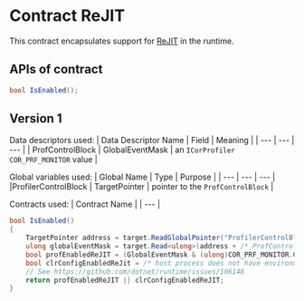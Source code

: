 # Contract ReJIT

This contract encapsulates support for [ReJIT](../features/code-versioning.md) in the runtime.

## APIs of contract

```csharp
bool IsEnabled();
```

## Version 1

Data descriptors used:
| Data Descriptor Name | Field | Meaning |
| --- | --- | --- |
| ProfControlBlock | GlobalEventMask | an `ICorProfiler` `COR_PRF_MONITOR` value |

Global variables used:
| Global Name | Type | Purpose |
| --- | --- | --- |
|ProfilerControlBlock | TargetPointer | pointer to the `ProfControlBlock` |

Contracts used:
| Contract Name |
| --- |

```csharp
bool IsEnabled()
{
    TargetPointer address = target.ReadGlobalPointer("ProfilerControlBlock");
    ulong globalEventMask = target.Read<ulong>(address + /* ProfControlBlock::GlobalEventMask offset*/);
    bool profEnabledReJIT = (GlobalEventMask & (ulong)COR_PRF_MONITOR.COR_PRF_ENABLE_REJIT) != 0;
    bool clrConfigEnabledReJit = /* host process does not have environment variable DOTNET_ProfAPI_ReJitOnAttach set to 0 */;
    // See https://github.com/dotnet/runtime/issues/106148
    return profEnabledReJIT || clrConfigEnabledReJIT;
}
```
